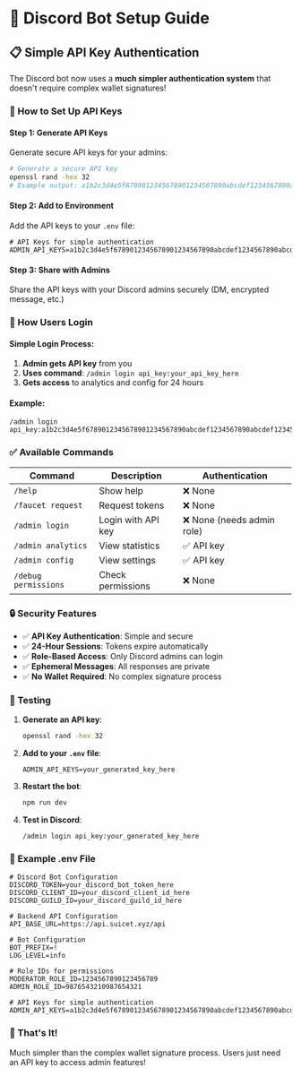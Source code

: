 # 🚀 Discord Bot Setup Guide

## 📋 **Simple API Key Authentication**

The Discord bot now uses a **much simpler authentication system** that doesn't require complex wallet signatures!

### **🔑 How to Set Up API Keys**

#### **Step 1: Generate API Keys**
Generate secure API keys for your admins:

```bash
# Generate a secure API key
openssl rand -hex 32
# Example output: a1b2c3d4e5f6789012345678901234567890abcdef1234567890abcdef123456
```

#### **Step 2: Add to Environment**
Add the API keys to your `.env` file:

```env
# API Keys for simple authentication
ADMIN_API_KEYS=a1b2c3d4e5f6789012345678901234567890abcdef1234567890abcdef123456,another_key_here
```

#### **Step 3: Share with Admins**
Share the API keys with your Discord admins securely (DM, encrypted message, etc.)

### **🎯 How Users Login**

#### **Simple Login Process:**
1. **Admin gets API key** from you
2. **Uses command**: `/admin login api_key:your_api_key_here`
3. **Gets access** to analytics and config for 24 hours

#### **Example:**
```
/admin login api_key:a1b2c3d4e5f6789012345678901234567890abcdef1234567890abcdef123456
```

### **✅ Available Commands**

| Command | Description | Authentication |
|---------|-------------|----------------|
| `/help` | Show help | ❌ None |
| `/faucet request` | Request tokens | ❌ None |
| `/admin login` | Login with API key | ❌ None (needs admin role) |
| `/admin analytics` | View statistics | ✅ API key |
| `/admin config` | View settings | ✅ API key |
| `/debug permissions` | Check permissions | ❌ None |

### **🔒 Security Features**

- ✅ **API Key Authentication**: Simple and secure
- ✅ **24-Hour Sessions**: Tokens expire automatically
- ✅ **Role-Based Access**: Only Discord admins can login
- ✅ **Ephemeral Messages**: All responses are private
- ✅ **No Wallet Required**: No complex signature process

### **🧪 Testing**

1. **Generate an API key**:
   ```bash
   openssl rand -hex 32
   ```

2. **Add to your `.env` file**:
   ```env
   ADMIN_API_KEYS=your_generated_key_here
   ```

3. **Restart the bot**:
   ```bash
   npm run dev
   ```

4. **Test in Discord**:
   ```
   /admin login api_key:your_generated_key_here
   ```

### **📝 Example .env File**

```env
# Discord Bot Configuration
DISCORD_TOKEN=your_discord_bot_token_here
DISCORD_CLIENT_ID=your_discord_client_id_here
DISCORD_GUILD_ID=your_discord_guild_id_here

# Backend API Configuration
API_BASE_URL=https://api.suicet.xyz/api

# Bot Configuration
BOT_PREFIX=!
LOG_LEVEL=info

# Role IDs for permissions
MODERATOR_ROLE_ID=1234567890123456789
ADMIN_ROLE_ID=9876543210987654321

# API Keys for simple authentication
ADMIN_API_KEYS=a1b2c3d4e5f6789012345678901234567890abcdef1234567890abcdef123456
```

### **🎉 That's It!**

Much simpler than the complex wallet signature process. Users just need an API key to access admin features! 